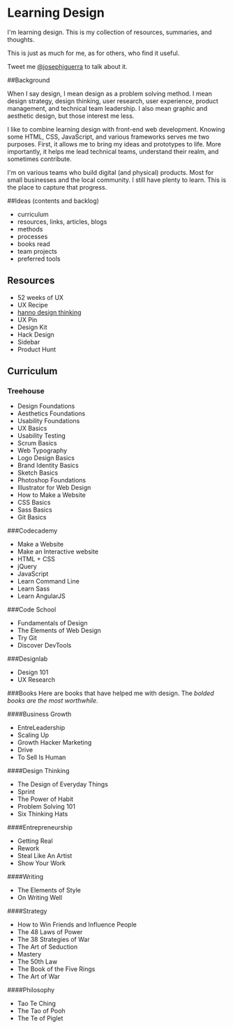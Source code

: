 # Learning Design

I'm learning design. This is my collection of resources, summaries, and thoughts. 

This is just as much for me, as for others, who find it useful. 

Tweet me [@josephjguerra](https://twitter.com/josephjguerra) to talk about it.

##Background

When I say design, I mean design as a problem solving method. I mean design strategy, design thinking, user research, user experience, product management, and technical team leadership. I also mean graphic and aesthetic design, but those interest me less. 

I like to combine learning design with front-end web development. Knowing some HTML, CSS, JavaScript, and various frameworks serves me two purposes. First, it allows me to bring my ideas and prototypes to life. More importantly, it helps me lead technical teams, understand their realm, and sometimes contribute. 

I'm on various teams who build digital (and physical) products. Most for small businesses and the local community. I still have plenty to learn. This is the place to capture that progress.

##Ideas (contents and backlog)
- curriculum
- resources, links, articles, blogs
- methods
- processes
- books read
- team projects
- preferred tools

## Resources
- 52 weeks of UX
- UX Recipe
- [hanno design thinking](https://github.com/wearehanno/designthinking/wiki)
- UX Pin
- Design Kit
- Hack Design
- Sidebar
- Product Hunt

## Curriculum
### Treehouse
- Design Foundations
- Aesthetics Foundations
- Usability Foundations
- UX Basics
- Usability Testing
- Scrum Basics
- Web Typography
- Logo Design Basics
- Brand Identity Basics
- Sketch Basics
- Photoshop Foundations
- Illustrator for Web Design
- How to Make a Website
- CSS Basics
- Sass Basics
- Git Basics

###Codecademy
- Make a Website
- Make an Interactive website
- HTML + CSS
- jQuery
- JavaScript
- Learn Command Line
- Learn Sass
- Learn AngularJS

###Code School
- Fundamentals of Design
- The Elements of Web Design
- Try Git
- Discover DevTools

###Designlab
- Design 101
- UX Research

###Books
Here are books that have helped me with design. The *bolded books are the most worthwhile*.

####Business Growth
- EntreLeadership
- Scaling Up
- Growth Hacker Marketing
- Drive
- To Sell Is Human

####Design Thinking
- The Design of Everyday Things
- Sprint
- The Power of Habit
- Problem Solving 101
- Six Thinking Hats

####Entrepreneurship
- Getting Real
- Rework
- Steal Like An Artist
- Show Your Work

####Writing
- The Elements of Style
- On Writing Well

####Strategy
- How to Win Friends and Influence People
- The 48 Laws of Power
- The 38 Strategies of War
- The Art of Seduction
- Mastery
- The 50th Law
- The Book of the Five Rings
- The Art of War

####Philosophy
- Tao Te Ching
- The Tao of Pooh
- The Te of Piglet

